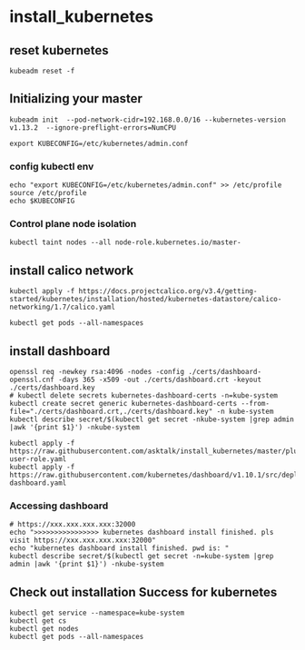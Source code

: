 # install_kubernetes


## reset kubernetes
```
kubeadm reset -f
```

## Initializing your master
```
kubeadm init  --pod-network-cidr=192.168.0.0/16 --kubernetes-version v1.13.2  --ignore-preflight-errors=NumCPU

export KUBECONFIG=/etc/kubernetes/admin.conf
```

### config kubectl env
```
echo "export KUBECONFIG=/etc/kubernetes/admin.conf" >> /etc/profile
source /etc/profile
echo $KUBECONFIG
```

### Control plane node isolation
```
kubectl taint nodes --all node-role.kubernetes.io/master-
```

## install calico network
```
kubectl apply -f https://docs.projectcalico.org/v3.4/getting-started/kubernetes/installation/hosted/kubernetes-datastore/calico-networking/1.7/calico.yaml

kubectl get pods --all-namespaces
```

## install dashboard
```
openssl req -newkey rsa:4096 -nodes -config ./certs/dashboard-openssl.cnf -days 365 -x509 -out ./certs/dashboard.crt -keyout ./certs/dashboard.key
# kubectl delete secrets kubernetes-dashboard-certs -n=kube-system
kubectl create secret generic kubernetes-dashboard-certs --from-file="./certs/dashboard.crt,./certs/dashboard.key" -n kube-system 
kubectl describe secret/$(kubectl get secret -nkube-system |grep admin |awk '{print $1}') -nkube-system

kubectl apply -f https://raw.githubusercontent.com/asktalk/install_kubernetes/master/plugins/dashboard/dashboard-user-role.yaml
kubectl apply -f https://raw.githubusercontent.com/kubernetes/dashboard/v1.10.1/src/deploy/recommended/kubernetes-dashboard.yaml
```

### Accessing dashboard
```
# https://xxx.xxx.xxx.xxx:32000
echo ">>>>>>>>>>>>>>>> kubernetes dashboard install finished. pls visit https://xxx.xxx.xxx.xxx:32000"
echo "kubernetes dashboard install finished. pwd is: "
kubectl describe secret/$(kubectl get secret -n=kube-system |grep admin |awk '{print $1}') -nkube-system
```

## Check out installation Success for kubernetes
```
kubectl get service --namespace=kube-system
kubectl get cs
kubectl get nodes
kubectl get pods --all-namespaces
```